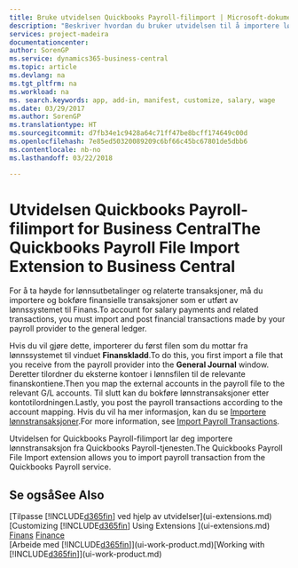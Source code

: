 ```yaml
---
title: Bruke utvidelsen Quickbooks Payroll-filimport | Microsoft-dokumentasjon
description: "Beskriver hvordan du bruker utvidelsen til å importere lønn og lønnstransaksjoner fra Quickbooks Payroll-tjenesten."
services: project-madeira
documentationcenter: 
author: SorenGP
ms.service: dynamics365-business-central
ms.topic: article
ms.devlang: na
ms.tgt_pltfrm: na
ms.workload: na
ms. search.keywords: app, add-in, manifest, customize, salary, wage
ms.date: 03/29/2017
ms.author: SorenGP
ms.translationtype: HT
ms.sourcegitcommit: d7fb34e1c9428a64c71ff47be8bcff174649c00d
ms.openlocfilehash: 7e85ed50320089209c6bf66c45bc67801de5dbb6
ms.contentlocale: nb-no
ms.lasthandoff: 03/22/2018

---
```

# <a name="the-quickbooks-payroll-file-import-extension-to-business-central"></a><span data-ttu-id="3bbb2-103">Utvidelsen Quickbooks Payroll-filimport for Business Central</span><span class="sxs-lookup"><span data-stu-id="3bbb2-103">The Quickbooks Payroll File Import Extension to Business Central</span></span> 
<span data-ttu-id="3bbb2-104">For å ta høyde for lønnsutbetalinger og relaterte transaksjoner, må du importere og bokføre finansielle transaksjoner som er utført av lønnssystemet til Finans.</span><span class="sxs-lookup"><span data-stu-id="3bbb2-104">To account for salary payments and related transactions, you must import and post financial transactions made by your payroll provider to the general ledger.</span></span>

<span data-ttu-id="3bbb2-105">Hvis du vil gjøre dette, importerer du først filen som du mottar fra lønnssystemet til vinduet **Finanskladd**.</span><span class="sxs-lookup"><span data-stu-id="3bbb2-105">To do this, you first import a file that you receive from the payroll provider into the **General Journal** window.</span></span> <span data-ttu-id="3bbb2-106">Deretter tilordner du eksterne kontoer i lønnsfilen til de relevante finanskontiene.</span><span class="sxs-lookup"><span data-stu-id="3bbb2-106">Then you map the external accounts in the payroll file to the relevant G/L accounts.</span></span> <span data-ttu-id="3bbb2-107">Til slutt kan du bokføre lønnstransaksjoner etter kontotilordningen.</span><span class="sxs-lookup"><span data-stu-id="3bbb2-107">Lastly, you post the payroll transactions according to the account mapping.</span></span> <span data-ttu-id="3bbb2-108">Hvis du vil ha mer informasjon, kan du se [Importere lønnstransaksjoner](finance-how-import-payroll-transactions.md).</span><span class="sxs-lookup"><span data-stu-id="3bbb2-108">For more information, see [Import Payroll Transactions](finance-how-import-payroll-transactions.md).</span></span>

<span data-ttu-id="3bbb2-109">Utvidelsen for Quickbooks Payroll-filimport lar deg importere lønnstransaksjon fra Quickbooks Payroll-tjenesten.</span><span class="sxs-lookup"><span data-stu-id="3bbb2-109">The Quickbooks Payroll File Import extension allows you to import payroll transaction from the Quickbooks Payroll service.</span></span>

## <a name="see-also"></a><span data-ttu-id="3bbb2-110">Se også</span><span class="sxs-lookup"><span data-stu-id="3bbb2-110">See Also</span></span>
<span data-ttu-id="3bbb2-111">[Tilpasse [!INCLUDE[d365fin](includes/d365fin_md.md)] ved hjelp av utvidelser](ui-extensions.md)  </span><span class="sxs-lookup"><span data-stu-id="3bbb2-111">[Customizing [!INCLUDE[d365fin](includes/d365fin_md.md)] Using Extensions ](ui-extensions.md)  </span></span>  
<span data-ttu-id="3bbb2-112">[Finans](finance.md)  </span><span class="sxs-lookup"><span data-stu-id="3bbb2-112">[Finance](finance.md)  </span></span>  
<span data-ttu-id="3bbb2-113">[Arbeide med [!INCLUDE[d365fin](includes/d365fin_md.md)]](ui-work-product.md)</span><span class="sxs-lookup"><span data-stu-id="3bbb2-113">[Working with [!INCLUDE[d365fin](includes/d365fin_md.md)]](ui-work-product.md)</span></span>

